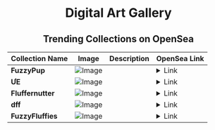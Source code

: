 <div align="center">

# Digital Art Gallery

## Trending Collections on OpenSea

| Collection Name                       | Image                                                                                     | Description                       | OpenSea Link                                                                                          |
|---------------------------------------|-------------------------------------------------------------------------------------------|-----------------------------------|--------------------------------------------------------------------------------------------------------|
| **FuzzyPup** | ![Image](https://i.seadn.io/s/raw/files/c6c997c6e854bebc8cb41469d7683652.jpg?w=500&auto=format?w=200&auto=format) |  | <details><summary>Link</summary>[FuzzyPup](https://opensea.io/collection/fuzzypup-87)</details> |
| **ƯE** | ![Image](https://i.seadn.io/s/raw/files/2bde8fbf2abe6952ec6edaf9567e7dbb.jpg?w=500&auto=format?w=200&auto=format) |  | <details><summary>Link</summary>[ƯE](https://opensea.io/collection/ue-14)</details> |
| **Fluffernutter** | ![Image](https://i.seadn.io/s/raw/files/eba82e3802f6edd927a136a0027e2205.jpg?w=500&auto=format?w=200&auto=format) |  | <details><summary>Link</summary>[Fluffernutter](https://opensea.io/collection/fluffernutter-871)</details> |
| **dff** | ![Image](https://i.seadn.io/s/raw/files/f3956a53efe6a9f8d80b5a8746aafd3f.jpg?w=500&auto=format?w=200&auto=format) |  | <details><summary>Link</summary>[dff](https://opensea.io/collection/dff-42)</details> |
| **FuzzyFluffies** | ![Image](https://i.seadn.io/s/raw/files/c5bb3a4bbc44179210d0d42e3a073dad.jpg?w=500&auto=format?w=200&auto=format) |  | <details><summary>Link</summary>[FuzzyFluffies](https://opensea.io/collection/fuzzyfluffies-175)</details> |

</div>